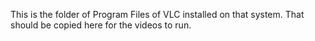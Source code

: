This is the folder of Program Files of VLC installed on that system. That should be copied here for the videos to run.

